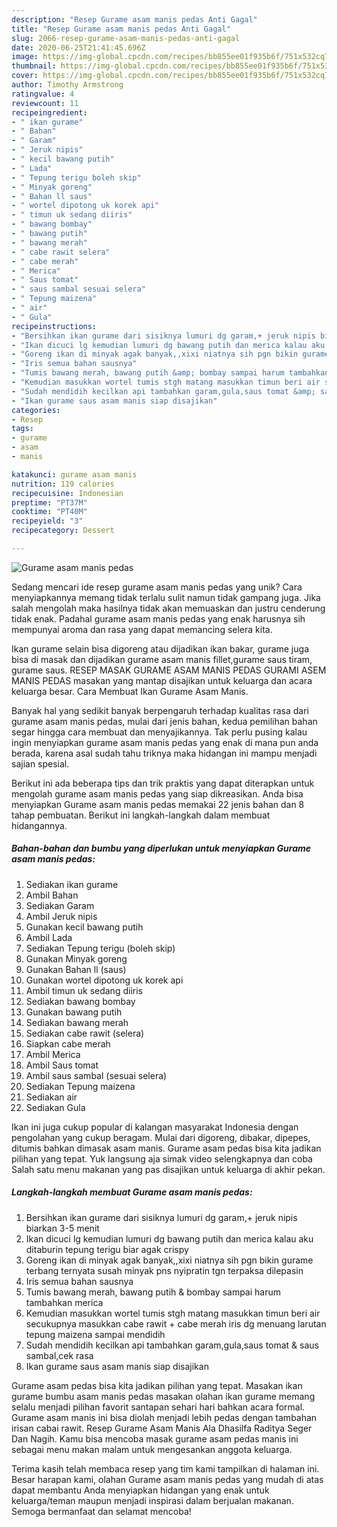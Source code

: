 ```yaml
---
description: "Resep Gurame asam manis pedas Anti Gagal"
title: "Resep Gurame asam manis pedas Anti Gagal"
slug: 2066-resep-gurame-asam-manis-pedas-anti-gagal
date: 2020-06-25T21:41:45.696Z
image: https://img-global.cpcdn.com/recipes/bb855ee01f935b6f/751x532cq70/gurame-asam-manis-pedas-foto-resep-utama.jpg
thumbnail: https://img-global.cpcdn.com/recipes/bb855ee01f935b6f/751x532cq70/gurame-asam-manis-pedas-foto-resep-utama.jpg
cover: https://img-global.cpcdn.com/recipes/bb855ee01f935b6f/751x532cq70/gurame-asam-manis-pedas-foto-resep-utama.jpg
author: Timothy Armstrong
ratingvalue: 4
reviewcount: 11
recipeingredient:
- " ikan gurame"
- " Bahan"
- " Garam"
- " Jeruk nipis"
- " kecil bawang putih"
- " Lada"
- " Tepung terigu boleh skip"
- " Minyak goreng"
- " Bahan ll saus"
- " wortel dipotong uk korek api"
- " timun uk sedang diiris"
- " bawang bombay"
- " bawang putih"
- " bawang merah"
- " cabe rawit selera"
- " cabe merah"
- " Merica"
- " Saus tomat"
- " saus sambal sesuai selera"
- " Tepung maizena"
- " air"
- " Gula"
recipeinstructions:
- "Bersihkan ikan gurame dari sisiknya lumuri dg garam,+ jeruk nipis biarkan 3-5 menit"
- "Ikan dicuci lg kemudian lumuri dg bawang putih dan merica kalau aku ditaburin tepung terigu biar agak crispy"
- "Goreng ikan di minyak agak banyak,,xixi niatnya sih pgn bikin gurame terbang ternyata susah minyak pns nyipratin tgn terpaksa dilepasin"
- "Iris semua bahan sausnya"
- "Tumis bawang merah, bawang putih &amp; bombay sampai harum tambahkan merica"
- "Kemudian masukkan wortel tumis stgh matang masukkan timun beri air secukupnya masukkan cabe rawit + cabe merah iris dg menuang larutan tepung maizena sampai mendidih"
- "Sudah mendidih kecilkan api tambahkan garam,gula,saus tomat &amp; saus sambal,cek rasa"
- "Ikan gurame saus asam manis siap disajikan"
categories:
- Resep
tags:
- gurame
- asam
- manis

katakunci: gurame asam manis 
nutrition: 119 calories
recipecuisine: Indonesian
preptime: "PT37M"
cooktime: "PT40M"
recipeyield: "3"
recipecategory: Dessert

---
```



![Gurame asam manis pedas](https://img-global.cpcdn.com/recipes/bb855ee01f935b6f/751x532cq70/gurame-asam-manis-pedas-foto-resep-utama.jpg)

Sedang mencari ide resep gurame asam manis pedas yang unik? Cara menyiapkannya memang tidak terlalu sulit namun tidak gampang juga. Jika salah mengolah maka hasilnya tidak akan memuaskan dan justru cenderung tidak enak. Padahal gurame asam manis pedas yang enak harusnya sih mempunyai aroma dan rasa yang dapat memancing selera kita.

Ikan gurame selain bisa digoreng atau dijadikan ikan bakar, gurame juga bisa di masak dan dijadikan gurame asam manis fillet,gurame saus tiram, gurame saus. RESEP MASAK GURAME ASAM MANIS PEDAS GURAMI ASEM MANIS PEDAS masakan yang mantap disajikan untuk keluarga dan acara keluarga besar. Cara Membuat Ikan Gurame Asam Manis.

Banyak hal yang sedikit banyak berpengaruh terhadap kualitas rasa dari gurame asam manis pedas, mulai dari jenis bahan, kedua pemilihan bahan segar hingga cara membuat dan menyajikannya. Tak perlu pusing kalau ingin menyiapkan gurame asam manis pedas yang enak di mana pun anda berada, karena asal sudah tahu triknya maka hidangan ini mampu menjadi sajian spesial.


Berikut ini ada beberapa tips dan trik praktis yang dapat diterapkan untuk mengolah gurame asam manis pedas yang siap dikreasikan. Anda bisa menyiapkan Gurame asam manis pedas memakai 22 jenis bahan dan 8 tahap pembuatan. Berikut ini langkah-langkah dalam membuat hidangannya.

<!--inarticleads1-->

##### Bahan-bahan dan bumbu yang diperlukan untuk menyiapkan Gurame asam manis pedas:

1. Sediakan  ikan gurame
1. Ambil  Bahan
1. Sediakan  Garam
1. Ambil  Jeruk nipis
1. Gunakan  kecil bawang putih
1. Ambil  Lada
1. Sediakan  Tepung terigu (boleh skip)
1. Gunakan  Minyak goreng
1. Gunakan  Bahan ll (saus)
1. Gunakan  wortel dipotong uk korek api
1. Ambil  timun uk sedang diiris
1. Sediakan  bawang bombay
1. Gunakan  bawang putih
1. Sediakan  bawang merah
1. Sediakan  cabe rawit (selera)
1. Siapkan  cabe merah
1. Ambil  Merica
1. Ambil  Saus tomat
1. Ambil  saus sambal (sesuai selera)
1. Sediakan  Tepung maizena
1. Sediakan  air
1. Sediakan  Gula


Ikan ini juga cukup popular di kalangan masyarakat Indonesia dengan pengolahan yang cukup beragam. Mulai dari digoreng, dibakar, dipepes, ditumis bahkan dimasak asam manis. Gurame asam pedas bisa kita jadikan pilihan yang tepat. Yuk langsung aja simak video selengkapnya dan coba Salah satu menu makanan yang pas disajikan untuk keluarga di akhir pekan. 

<!--inarticleads2-->

##### Langkah-langkah membuat Gurame asam manis pedas:

1. Bersihkan ikan gurame dari sisiknya lumuri dg garam,+ jeruk nipis biarkan 3-5 menit
1. Ikan dicuci lg kemudian lumuri dg bawang putih dan merica kalau aku ditaburin tepung terigu biar agak crispy
1. Goreng ikan di minyak agak banyak,,xixi niatnya sih pgn bikin gurame terbang ternyata susah minyak pns nyipratin tgn terpaksa dilepasin
1. Iris semua bahan sausnya
1. Tumis bawang merah, bawang putih &amp; bombay sampai harum tambahkan merica
1. Kemudian masukkan wortel tumis stgh matang masukkan timun beri air secukupnya masukkan cabe rawit + cabe merah iris dg menuang larutan tepung maizena sampai mendidih
1. Sudah mendidih kecilkan api tambahkan garam,gula,saus tomat &amp; saus sambal,cek rasa
1. Ikan gurame saus asam manis siap disajikan


Gurame asam pedas bisa kita jadikan pilihan yang tepat. Masakan ikan gurame bumbu asam manis pedas masakan olahan ikan gurame memang selalu menjadi pilihan favorit santapan sehari hari bahkan acara formal. Gurame asam manis ini bisa diolah menjadi lebih pedas dengan tambahan irisan cabai rawit. Resep Gurame Asam Manis Ala Dhasilfa Raditya Seger Dan Nagih. Kamu bisa mencoba masak gurame asam pedas manis ini sebagai menu makan malam untuk mengesankan anggota keluarga. 

Terima kasih telah membaca resep yang tim kami tampilkan di halaman ini. Besar harapan kami, olahan Gurame asam manis pedas yang mudah di atas dapat membantu Anda menyiapkan hidangan yang enak untuk keluarga/teman maupun menjadi inspirasi dalam berjualan makanan. Semoga bermanfaat dan selamat mencoba!
